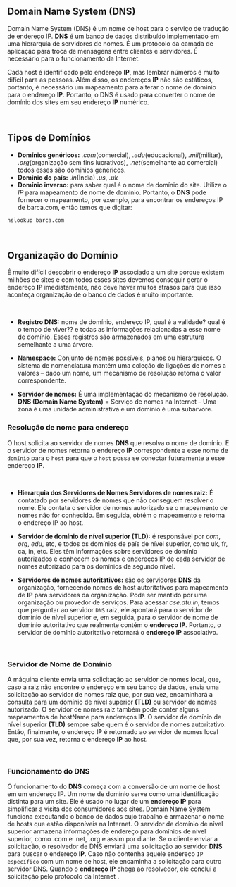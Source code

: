 ## Domain Name System (DNS)

Domain Name System (DNS) é um nome de host para o serviço de tradução de endereço IP. **DNS** é um banco de dados distribuído implementado em uma hierarquia de servidores de nomes. É um protocolo da camada de aplicação para troca de mensagens entre clientes e servidores. É necessário para o funcionamento da Internet.

Cada host é identificado pelo endereço **IP**, mas lembrar números é muito difícil para as pessoas. Além disso, os endereços **IP** não são estáticos, portanto, é necessário um mapeamento para alterar o nome de domínio para o endereço **IP**. Portanto, o DNS é usado para converter o nome de domínio dos sites em seu endereço **IP** numérico. 

<br>

## Tipos de Domínios

 - **Domínios genéricos:** *.com*(comercial), *.edu*(educacional), *.mil*(militar), *.org*(organização sem fins lucrativos), *.net*(semelhante ao comercial) todos esses são domínios genéricos.
 - **Domínio do país:** *.in*(Índia) *.us*, *.uk*
 - **Domínio inverso:** para saber qual é o nome de domínio do site. Utilize o *IP* para mapeamento de nome de domínio. Portanto, o **DNS** pode fornecer o mapeamento, por exemplo, para encontrar os endereços IP de barca.com, então temos que digitar:

```
nslookup barca.com
```
<br>

## Organização do Domínio

É muito difícil descobrir o endereço **IP** associado a um site porque existem milhões de sites e com todos esses sites devemos conseguir gerar o endereço **IP** imediatamente, não deve haver muitos atrasos para que isso aconteça organização de o banco de dados é muito importante.

<br>

- **Registro DNS:** nome de domínio, endereço IP, qual é a validade? qual é o tempo de viver?? e todas as informações relacionadas a esse nome de domínio. Esses registros são armazenados em uma estrutura semelhante a uma árvore. 

- **Namespace:** Conjunto de nomes possíveis, planos ou hierárquicos. O sistema de nomenclatura mantém uma coleção de ligações de nomes a valores – dado um nome, um mecanismo de resolução retorna o valor correspondente.

- **Servidor de nomes:** É uma implementação do mecanismo de resolução. **DNS (Domain Name System)** = Serviço de nomes na Internet – Uma zona é uma unidade administrativa e um domínio é uma subárvore. 

### Resolução de nome para endereço

O host solicita ao servidor de nomes **DNS** que resolva o nome de domínio. E o servidor de nomes retorna o endereço **IP** correspondente a esse nome de `domínio` para o `host` para que o `host` possa se conectar futuramente a esse endereço **IP**.

<br>

 - **Hierarquia dos Servidores de Nomes Servidores de nomes raiz:** É contatado por servidores de nomes que não conseguem resolver o nome. Ele contata o servidor de nomes autorizado se o mapeamento de nomes não for conhecido. Em seguida, obtém o mapeamento e retorna o endereço IP ao host. 
  
 - **Servidor de domínio de nível superior (TLD):** é responsável por *com*, *org*, *edu*, etc, e todos os domínios de país de nível superior, como uk, fr, ca, in, etc. Eles têm informações sobre servidores de domínio autorizados e conhecem os nomes e endereços IP de cada servidor de nomes autorizado para os domínios de segundo nível. 

 - **Servidores de nomes autoritativos:** são os servidores **DNS** da organização, fornecendo nomes de host autoritativos para mapeamento de **IP** para servidores da organização. Pode ser mantido por uma organização ou provedor de serviços. Para acessar *cse.dtu.in*, temos que perguntar ao servidor `DNS` raiz, ele apontará para o servidor de domínio de nível superior e, em seguida, para o servidor de nome de domínio autoritativo que realmente contém o **endereço IP**. Portanto, o servidor de domínio autoritativo retornará o **endereço IP** associativo.

<br>

### Servidor de Nome de Domínio

A máquina cliente envia uma solicitação ao servidor de nomes local, que, caso a raiz não encontre o endereço em seu banco de dados, envia uma solicitação ao servidor de nomes raiz que, por sua vez, encaminhará a consulta para um domínio de nível superior **(TLD)** ou servidor de nomes autorizado. O servidor de nomes raiz também pode conter alguns mapeamentos de hostName para endereços **IP**. O servidor de domínio de nível superior **(TLD)** sempre sabe quem é o servidor de nomes autoritativo. Então, finalmente, o endereço **IP** é retornado ao servidor de nomes local que, por sua vez, retorna o endereço **IP** ao host.

<br>

### Funcionamento do DNS

O funcionamento do **DNS** começa com a conversão de um nome de host em um endereço IP. Um nome de domínio serve como uma identificação distinta para um site. Ele é usado no lugar de um **endereço IP** para simplificar a visita dos consumidores aos sites. Domain Name System funciona executando o banco de dados cujo trabalho é armazenar o nome de hosts que estão disponíveis na Internet. O servidor de domínio de nível superior armazena informações de endereço para domínios de nível superior, como .com e .net, .org e assim por diante. Se o cliente enviar a solicitação, o resolvedor de DNS enviará uma solicitação ao servidor **DNS** para buscar o endereço **IP**. Caso não contenha aquele endereço `IP específico` com um nome de host, ele encaminha a solicitação para outro servidor DNS. Quando o **endereço IP** chega ao resolvedor, ele conclui a solicitação pelo protocolo da Internet . 